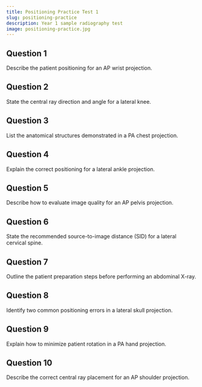 ```yaml
---
title: Positioning Practice Test 1
slug: positioning-practice
description: Year 1 sample radiography test
image: positioning-practice.jpg
---
```


## Question 1
Describe the patient positioning for an AP wrist projection.

## Question 2
State the central ray direction and angle for a lateral knee.

## Question 3
List the anatomical structures demonstrated in a PA chest projection.

## Question 4
Explain the correct positioning for a lateral ankle projection.

## Question 5
Describe how to evaluate image quality for an AP pelvis projection.

## Question 6
State the recommended source-to-image distance (SID) for a lateral cervical spine.

## Question 7
Outline the patient preparation steps before performing an abdominal X-ray.

## Question 8
Identify two common positioning errors in a lateral skull projection.

## Question 9
Explain how to minimize patient rotation in a PA hand projection.

## Question 10
Describe the correct central ray placement for an AP shoulder projection.
